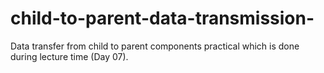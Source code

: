 # child-to-parent-data-transmission-

Data transfer from child to parent components practical which is done during lecture time (Day 07).